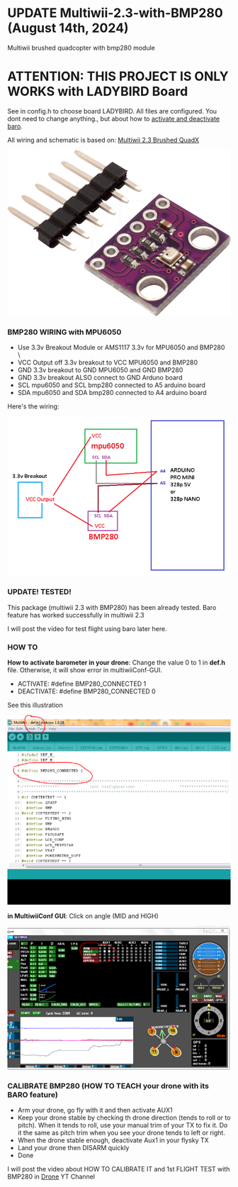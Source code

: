 # UPDATE Multiwii-2.3-with-BMP280 (August 14th, 2024)
Multiwii brushed quadcopter with bmp280 module

<h1>ATTENTION: THIS PROJECT IS ONLY WORKS with LADYBIRD Board</h1>
<p>See in config.h to choose board LADYBIRD. All files are configured. You dont need to change anything., but about how to <a href="#activate">activate and deactivate baro</a>.</p>

<p>All wiring and schematic is based on: <a href="https://github.com/ArduJimmy/ArduJimmy-Brushed-QuadX-With-Flysky">Multiwii 2.3 Brushed QuadX</a></p>

<img src="https://github.com/ArduJimmy/Multiwii-2.3-with-BMP280/blob/main/BMP280.png" alt="Multiwii with bmp280"/>

<h3>BMP280 WIRING with MPU6050</h3>
<ul>
  <li>Use 3.3v Breakout Module or AMS1117 3.3v for MPU6050 and BMP280</li>\
  <li>VCC Output off 3.3v breakout to VCC MPU6050 and BMP280</li>
  <li>GND 3.3v breakout to GND MPU6050 and GND BMP280</li>
  <li>GND 3.3v breakout ALSO connect to GND Arduno board</li>
  <li>SCL mpu6050 and SCL bmp280 connected to A5 arduino board</li>
  <li>SDA mpu6050 and SDA bmp280 connected to A4 arduino board</li>  
</ul>

<p>Here's the wiring:</p>
<img src="https://github.com/ArduJimmy/Multiwii-2.3-with-BMP280/blob/main/schematic%20diagram%20bmp280.png"/>

<h3><b>UPDATE!</b> TESTED!</h3>
<p>This package (multiwii 2.3 with BMP280) has been already tested. Baro feature has worked successfully in multiwii 2.3</p>
<p>I will post the video for test flight using baro later here.</p>

<h3 id="activate">HOW TO</h3>
<p><b>How to activate barometer in your drone</b>: Change the value 0 to 1 in <b>def.h</b> file. Otherwise, it will show error in multiwiiConf-GUI.</p>
<ul>
  <li>ACTIVATE: #define BMP280_CONNECTED 1</li>
  <li>DEACTIVATE: #define BMP280_CONNECTED 0</li>  
</ul>

<p>See this illustration</p>
<img src="https://github.com/ArduJimmy/Multiwii-2.3-with-BMP280/blob/main/activate-deactivate%20bmp280%20in%20multiwii%202.3.PNG"/>

<p><b>in MultiwiiConf GUI</b>: Click on angle (MID and HIGH)</p>
<img src="https://github.com/ArduJimmy/Multiwii-2.3-with-BMP280/blob/main/multiwiiconf_GUI%20for%20bmp280.PNG"/>

<h3>CALIBRATE BMP280 (HOW TO TEACH your drone with its BARO feature)</h3>
<ul>
  <li>Arm your drone, go fly with it and then activate AUX1</li>
  <li>Keep your drone stable by checking th drone direction (tends to roll or to pitch). When it tends to roll, use your manual trim of your TX to fix it. Do it the same as pitch trim when you see your drone tends to left or right.</li>
  <li>When the drone stable enough, deactivate Aux1 in your flysky TX</li>
  <li>Land your drone then DISARM quickly</li>
  <li>Done</li>
</ul>

<p>I will post the video about HOW TO CALIBRATE IT and 1st FLIGHT TEST with BMP280 in <a href="https://www.youtube.com/@ardujimmy" target="_blank">Drone</a> YT Channel </p>
